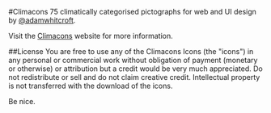 #Climacons
75 climatically categorised pictographs for web and UI design by <a href="twitter.com/#!/adamwhitcroft">@adamwhitcroft</a>.

Visit the <a href="http://adamwhitcroft.com/climacons/">Climacons</a> website for more information.

##License
You are free to use any of the Climacons Icons (the "icons") in any personal or commercial work without obligation of payment (monetary or otherwise) or attribution but a credit would be very much appreciated. Do not redistribute or sell and do not claim creative credit. Intellectual property is not transferred with the download of the icons.

Be nice.